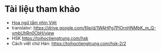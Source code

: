 
# Tài liệu tham khảo

- [Hoa ngữ tầm nhìn Việt](https://drive.google.com/drive/folders/1ek4UdptV19vpd57PSUko6basm8C95dDE)
- translator: https://drive.google.com/file/d/1WAHPg7PlOrnHNMbK_m_Q-ymbUhRn0CbH/view
- HSK https://toihoctiengtrung.com/hsk
- Cách viết chữ Hán: https://toihoctiengtrung.com/hsk-2/2


